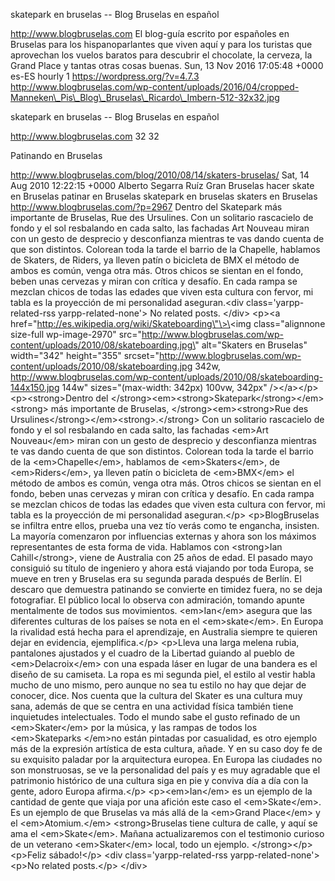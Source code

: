 skatepark en bruselas -- Blog Bruselas en español

http://www.blogbruselas.com El blog-guía escrito por españoles en
Bruselas para los hispanoparlantes que viven aquí y para los turistas
que aprovechan los vuelos baratos para descubrir el chocolate, la
cerveza, la Grand Place y tantas otras cosas buenas. Sun, 13 Nov 2016
17:05:48 +0000 es-ES hourly 1 https://wordpress.org/?v=4.7.3
http://www.blogbruselas.com/wp-content/uploads/2016/04/cropped-Manneken\_Pis\_Blog\_Bruselas\_Ricardo\_Imbern-512-32x32.jpg

skatepark en bruselas -- Blog Bruselas en español

http://www.blogbruselas.com 32 32

Patinando en Bruselas

http://www.blogbruselas.com/blog/2010/08/14/skaters-bruselas/ Sat, 14
Aug 2010 12:22:15 +0000 Alberto Segarra Ruíz Gran Bruselas hacer skate
en Bruselas patinar en Bruselas skatepark en bruselas skaters en
Bruselas http://www.blogbruselas.com/?p=2967 Dentro del Skatepark más
importante de Bruselas, Rue des Ursulines. Con un solitario rascacielo
de fondo y el sol resbalando en cada salto, las fachadas Art Nouveau
miran con un gesto de desprecio y desconfianza mientras te vas dando
cuenta de que son distintos. Colorean toda la tarde el barrio de la
Chapelle, hablamos de Skaters, de Riders, ya lleven patín o bicicleta de
BMX el método de ambos es común, venga otra más. Otros chicos se sientan
en el fondo, beben unas cervezas y miran con crítica y desafío. En cada
rampa se mezclan chicos de todas las edades que viven esta cultura con
fervor, mi tabla es la proyección de mi personalidad aseguran.\<div
class=\'yarpp-related-rss yarpp-related-none\'\> No related posts.
\</div\> \<p\>\<a
href=\"http://es.wikipedia.org/wiki/Skateboarding\"\>\<img
class=\"alignnone size-full wp-image-2970\"
src=\"http://www.blogbruselas.com/wp-content/uploads/2010/08/skateboarding.jpg\"
alt=\"Skaters en Bruselas\" width=\"342\" height=\"355\"
srcset=\"http://www.blogbruselas.com/wp-content/uploads/2010/08/skateboarding.jpg
342w,
http://www.blogbruselas.com/wp-content/uploads/2010/08/skateboarding-144x150.jpg
144w\" sizes=\"(max-width: 342px) 100vw, 342px\" /\>\</a\>\</p\>
\<p\>\<strong\>Dentro del
\</strong\>\<em\>\<strong\>Skatepark\</strong\>\</em\>\<strong\> más
importante de Bruselas, \</strong\>\<em\>\<strong\>Rue des
Ursulines\</strong\>\</em\>\<strong\>.\</strong\> Con un solitario
rascacielo de fondo y el sol resbalando en cada salto, las fachadas
\<em\>Art Nouveau\</em\> miran con un gesto de desprecio y desconfianza
mientras te vas dando cuenta de que son distintos. Colorean toda la
tarde el barrio de la \<em\>Chapelle\</em\>, hablamos de
\<em\>Skaters\</em\>, de \<em\>Riders\</em\>, ya lleven patín o
bicicleta de \<em\>BMX\</em\> el método de ambos es común, venga otra
más. Otros chicos se sientan en el fondo, beben unas cervezas y miran
con crítica y desafío. En cada rampa se mezclan chicos de todas las
edades que viven esta cultura con fervor, mi tabla es la proyección de
mi personalidad aseguran.\</p\> \<p\>BlogBruselas se infiltra entre
ellos, prueba una vez tío verás como te engancha, insisten. La mayoría
comenzaron por influencias externas y ahora son los máximos
representantes de esta forma de vida. Hablamos con \<strong\>Ian
Cahill\</strong\>, viene de Australia con 25 años de edad. El pasado
mayo consiguió su título de ingeniero y ahora está viajando por toda
Europa, se mueve en tren y Bruselas era su segunda parada después de
Berlín. El descaro que demuestra patinando se convierte en timidez
fuera, no se deja fotografiar. El público local lo observa con
admiración, tomando apunte mentalmente de todos sus movimientos.
\<em\>Ian\</em\> asegura que las diferentes culturas de los países se
nota en el \<em\>skate\</em\>. En Europa la rivalidad está hecha para el
aprendizaje, en Australia siempre te quieren dejar en evidencia,
ejemplifica.\</p\> \<p\>Lleva una larga melena rubia, pantalones
ajustados y el cuadro de la Libertad guiando al pueblo de
\<em\>Delacroix\</em\> con una espada láser en lugar de una bandera es
el diseño de su camiseta. La ropa es mi segunda piel, el estilo al
vestir habla mucho de uno mismo, pero aunque no sea tu estilo no hay que
dejar de conocer, dice. Nos cuenta que la cultura del Skater es una
cultura muy sana, además de que se centra en una actividad física
también tiene inquietudes intelectuales. Todo el mundo sabe el gusto
refinado de un \<em\>Skater\</em\> por la música, y las rampas de todos
los \<em\>Skateparks \</em\>no están pintadas por casualidad, es otro
ejemplo más de la expresión artística de esta cultura, añade. Y en su
caso doy fe de su exquisito paladar por la arquitectura europea. En
Europa las ciudades no son monstruosas, se ve la personalidad del país y
es muy agradable que el patrimonio histórico de una cultura siga en pie
y conviva día a día con la gente, adoro Europa afirma.\</p\>
\<p\>\<em\>Ian\</em\> es un ejemplo de la cantidad de gente que viaja
por una afición este caso el \<em\>Skate\</em\>. Es un ejemplo de que
Bruselas va más allá de la \<em\>Grand Place\</em\> y el
\<em\>Atomium.\</em\> \<strong\>Bruselas tiene cultura de calle, y aquí
se ama el \<em\>Skate\</em\>. Mañana actualizaremos con el testimonio
curioso de un veterano \<em\>Skater\</em\> local, todo un ejemplo.
\</strong\>\</p\> \<p\>Feliz sábado!\</p\> \<div
class=\'yarpp-related-rss yarpp-related-none\'\> \<p\>No related
posts.\</p\> \</div\>
